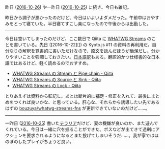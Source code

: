 昨日 ([2016-10-26][]) や一昨日 ([2016-10-25][]) に続き、今日も雑記。

昨日から調子が悪かったのだけど、今日はいよいよダメだった。午前中はおやすみをとって寝ていた。半日寝てすこし楽になったので午後からは出勤した。

-----

今日は空いてしまったのだけど、ここ数日で Qiita に [WHATWG Streams](https://streams.spec.whatwg.org/) のことを書いている。先日 ([2016-10-22][]) の Kyoto.js #11 の資料の再利用だ。自分なりの解釈を覚書的に書いただけなので、[原文](https://streams.spec.whatwg.org/)を読んだほうが簡潔だし、分かりやすいことを強調しておきたい。[日本語訳](https://triple-underscore.github.io/Streams-ja.html)もある。翻訳的かつ仕様書的な日本語ではあるけど、軽く読めるのでおすすめ。

- [WHATWG Streams の Stream と Pipe chain - Qiita](http://qiita.com/bouzuya/items/6a84e9fa349eeaae2ae3)
- [WHATWG Streams の Source と Sink - Qiita](http://qiita.com/bouzuya/items/3c852619e9f11e398920)
- [WHATWG Streams の Lock - Qiita](http://qiita.com/bouzuya/items/886db88cfef498272356)

とりあえずは資料から転記し、あとは断片的に補足・修正を入れて、最後にまとめをつくれば良いかな、と思っている。肝心な、それらから誘導したい先であるはずの [bouzuya/whatwg-streams-fns][] が更新できていないのだけど……。

-----

一昨日 ([2016-10-25][]) 書いた[テラリア](https://www.spike-chunsoft.co.jp/terraria/)だけど、妻の機嫌が良いのか、また遊んでくれている。今日は一緒に穴を掘ることができた。ボスなどが出てきて過剰にアクションを要求されるようになるとまた投げてしまいそうだ……。我が家ではほのぼのしたプレイがちょうど良い。

[2016-10-26]: https://blog.bouzuya.net/2016/10/26/
[bouzuya/whatwg-streams-fns]: https://github.com/bouzuya/whatwg-streams-fns
[2016-10-25]: https://blog.bouzuya.net/2016/10/25/
